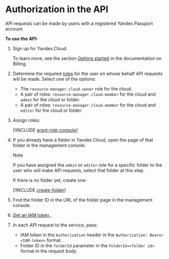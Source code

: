 # Authorization in the API

API requests can be made by users with a registered Yandex.Passport account.

**To use the API:**

1. Sign up for Yandex.Cloud.

   To learn more, see the section [Getting started](../billing/quickstart/index.md) in the documentation on Billing.

1. Determine the required [roles](../iam/concepts/access-control/roles.md) for the user on whose behalf API requests will be made. Select one of the options:
    * The `resource-manager.cloud.owner` role for the cloud.
    * A pair of roles:  `resource-manager.cloud.member`  for the cloud and `admin` for the cloud or folder.
    * A pair of roles: `resource-manager.cloud.member` for the cloud and `editor` for the cloud or folder.

1. Assign roles:

    [!INCLUDE [grant-role-console](grant-role-console.md)]

1. If you already have a folder in Yandex.Cloud, open the page of that folder in the management console.

    > [!NOTE]
    >
    > If you have assigned the `admin` or `editor` role for a specific folder to the user who will make API requests, select that folder at this step.

    If there is no folder yet, create one:

    [!INCLUDE [create-folder](create-folder.md)]

1. Find the folder ID in the URL of the folder page in the management console.

2. [Get an IAM token ](../iam/operations/iam-token/create.md).

3. In each API request to the service, pass:
    * IAM token in the `Authorization` header in the `Authorization: Bearer <IAM-token>` format.
    * Folder ID in the `folderId` parameter in the `folderId=<folder id>` format in the request body.

